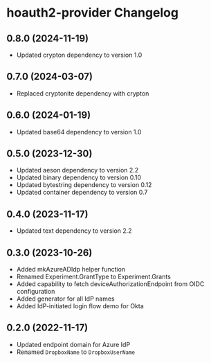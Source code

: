 # hoauth2-provider Changelog

## 0.8.0 (2024-11-19)

* Updated crypton dependency to version 1.0

## 0.7.0 (2024-03-07)

* Replaced cryptonite dependency with crypton

## 0.6.0 (2024-01-19)

* Updated base64 dependency to version 1.0

## 0.5.0 (2023-12-30)

* Updated aeson dependency to version 2.2
* Updated binary dependency to version 0.10
* Updated bytestring dependency to version 0.12
* Updated container dependency to version 0.7

## 0.4.0 (2023-11-17)

* Updated text dependency to version 2.2

## 0.3.0 (2023-10-26)

* Added mkAzureADIdp helper function
* Renamed Experiment.GrantType to Experiment.Grants
* Added capability to fetch deviceAuthorizationEndpoint from OIDC configuration
* Added generator for all IdP names
* Added IdP-initiated login flow demo for Okta

## 0.2.0 (2022-11-17)

* Updated endpoint domain for Azure IdP
* Renamed `DropboxName` to `DropboxUserName`
